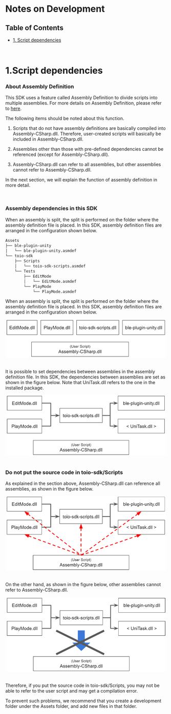 # Notes on Development

## Table of Contents

- [1. Script dependencies](development_basics.md#1.script-dependencies)

<br>

# 1.Script dependencies

### About Assembly Definition

This SDK uses a feature called Assembly Definition to divide scripts into multiple assemblies.
For more details on Assembly Definition, please refer to [here](https://docs.unity3d.com/ja/2018.4/Manual/ScriptCompilationAssemblyDefinitionFiles.html).

The following items should be noted about this function.

1. Scripts that do not have assembly definitions are basically compiled into Assembly-CSharp.dll. Therefore, user-created scripts will basically be included in Assembly-CSharp.dll.

2. Assemblies other than those with pre-defined dependencies cannot be referenced (except for Assembly-CSharp.dll).

3. Assembly-CSharp.dll can refer to all assemblies, but other assemblies cannot refer to Assembly-CSharp.dll.

In the next section, we will explain the function of assembly definition in more detail.

<br>

### Assembly dependencies in this SDK

When an assembly is split, the split is performed on the folder where the assembly definition file is placed. In this SDK, assembly definition files are arranged in the configuration shown below.


```
Assets
├── ble-plugin-unity
│   └── ble-plugin-unity.asmdef
└── toio-sdk
    ├── Scripts
    │   └── toio-sdk-scripts.asmdef
    └── Tests
        ├── EditMode
        │   └── EditMode.asmdef
        └── PlayMode
            └── PlayMode.asmdef
```

When an assembly is split, the split is performed on the folder where the assembly definition file is placed. In this SDK, assembly definition files are arranged in the configuration shown below.

<div align="center">
<img width=500 src="res/development/assemblies.png">
</div>

<br>

It is possible to set dependencies between assemblies in the assembly definition file.
In this SDK, the dependencies between assemblies are set as shown in the figure below.
Note that UniTask.dll refers to the one in the installed package.

<div align="center">
<img width=500 src="res/development/dependencies.png">
</div>

<br>

### Do not put the source code in toio-sdk/Scripts

As explained in the section above, Assembly-CSharp.dll can reference all assemblies, as shown in the figure below.

<div align="center">
<img width=500 src="res/development/dependencies-userscript.png">
</div>

<br>

On the other hand, as shown in the figure below, other assemblies cannot refer to Assembly-CSharp.dll.

<div align="center">
<img width=500 src="res/development/dependencies-missed-userscript.png">
</div>

<br>

Therefore, if you put the source code in toio-sdk/Scripts, you may not be able to refer to the user script and may get a compilation error.

To prevent such problems, we recommend that you create a development folder under the Assets folder, and add new files in that folder.